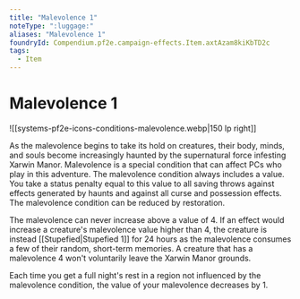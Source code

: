 ```yaml
---
title: "Malevolence 1"
noteType: ":luggage:"
aliases: "Malevolence 1"
foundryId: Compendium.pf2e.campaign-effects.Item.axtAzam8kiKbTD2c
tags:
  - Item
---
```


# Malevolence 1
![[systems-pf2e-icons-conditions-malevolence.webp|150 lp right]]

As the malevolence begins to take its hold on creatures, their body, minds, and souls become increasingly haunted by the supernatural force infesting Xarwin Manor. Malevolence is a special condition that can affect PCs who play in this adventure. The malevolence condition always includes a value. You take a status penalty equal to this value to all saving throws against effects generated by haunts and against all curse and possession effects. The malevolence condition can be reduced by restoration.

The malevolence can never increase above a value of 4. If an effect would increase a creature's malevolence value higher than 4, the creature is instead [[Stupefied|Stupefied 1]] for 24 hours as the malevolence consumes a few of their random, short-term memories. A creature that has a malevolence 4 won't voluntarily leave the Xarwin Manor grounds.

Each time you get a full night's rest in a region not influenced by the malevolence condition, the value of your malevolence decreases by 1.

